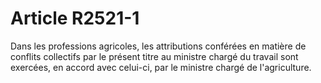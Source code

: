 # Article R2521-1

  
Dans les professions agricoles, les attributions conférées en matière de conflits collectifs par le présent titre au ministre chargé du travail sont exercées, en accord avec celui-ci, par le ministre chargé de l'agriculture.
